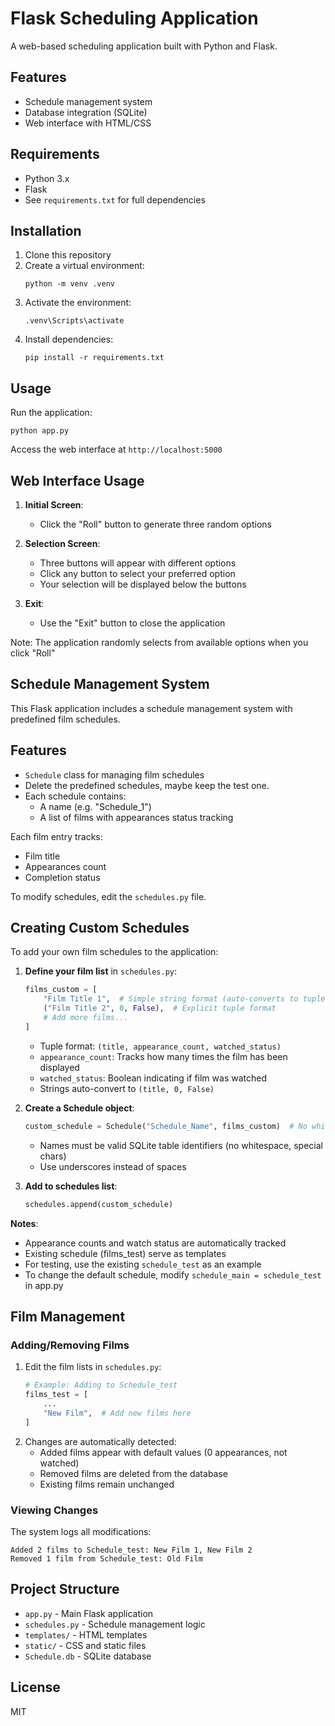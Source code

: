 # Flask Scheduling Application

A web-based scheduling application built with Python and Flask.

## Features
- Schedule management system
- Database integration (SQLite)
- Web interface with HTML/CSS

## Requirements
- Python 3.x
- Flask
- See `requirements.txt` for full dependencies

## Installation
1. Clone this repository
2. Create a virtual environment:
   ```
   python -m venv .venv
   ```
3. Activate the environment:
   ```
   .venv\Scripts\activate
   ```
4. Install dependencies:
   ```
   pip install -r requirements.txt
   ```

## Usage
Run the application:
```
python app.py
```

Access the web interface at `http://localhost:5000`

## Web Interface Usage

1. **Initial Screen**:
   - Click the "Roll" button to generate three random options

2. **Selection Screen**:
   - Three buttons will appear with different options
   - Click any button to select your preferred option
   - Your selection will be displayed below the buttons

3. **Exit**:
   - Use the "Exit" button to close the application

Note: The application randomly selects from available options when you click "Roll"

## Schedule Management System

This Flask application includes a schedule management system with predefined film schedules.

## Features

- `Schedule` class for managing film schedules
- Delete the predefined schedules, maybe keep the test one.
- Each schedule contains:
  - A name (e.g. "Schedule_1")
  - A list of films with appearances status tracking


Each film entry tracks:
- Film title
- Appearances count
- Completion status

To modify schedules, edit the `schedules.py` file.

## Creating Custom Schedules

To add your own film schedules to the application:

1. **Define your film list** in `schedules.py`:
   ```python
   films_custom = [
       "Film Title 1",  # Simple string format (auto-converts to tuple)
       ("Film Title 2", 0, False),  # Explicit tuple format
       # Add more films...
   ]
   ```
   - Tuple format: `(title, appearance_count, watched_status)`
   - `appearance_count`: Tracks how many times the film has been displayed
   - `watched_status`: Boolean indicating if film was watched
   - Strings auto-convert to `(title, 0, False)`

2. **Create a Schedule object**:
   ```python
   custom_schedule = Schedule("Schedule_Name", films_custom)  # No whitespace allowed in name
   ```
   - Names must be valid SQLite table identifiers (no whitespace, special chars)
   - Use underscores instead of spaces

3. **Add to schedules list**:
   ```python
   schedules.append(custom_schedule)
   ```

**Notes**:
- Appearance counts and watch status are automatically tracked
- Existing schedule (films_test) serve as templates
- For testing, use the existing `schedule_test` as an example
- To change the default schedule, modify `schedule_main = schedule_test` in app.py

## Film Management

### Adding/Removing Films
1. Edit the film lists in `schedules.py`:
   ```python
   # Example: Adding to Schedule_test
   films_test = [
       ...
       "New Film",  # Add new films here
   ]
   ```
2. Changes are automatically detected:
   - Added films appear with default values (0 appearances, not watched)
   - Removed films are deleted from the database
   - Existing films remain unchanged

### Viewing Changes
The system logs all modifications:
```
Added 2 films to Schedule_test: New Film 1, New Film 2
Removed 1 film from Schedule_test: Old Film
```

## Project Structure
- `app.py` - Main Flask application
- `schedules.py` - Schedule management logic
- `templates/` - HTML templates
- `static/` - CSS and static files
- `Schedule.db` - SQLite database

## License
MIT

